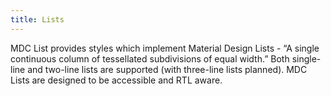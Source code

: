 ```yaml
---
title: Lists
---
```


<p class="mdc-typography--body1">MDC List provides styles which implement Material Design Lists - “A single continuous column of tessellated subdivisions of equal width.” Both single-line and two-line lists are supported (with three-line lists planned). MDC Lists are designed to be accessible and RTL aware.</p>